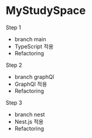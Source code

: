 # MyStudySpace

Step 1  
  - branch main
  - TypeScript 적용
  - Refactoring  

Step 2  
  - branch graphQl 
  - GraphQl 적용
  - Refactoring  

Step 3  
  - branch nest
  - Nest.js 적용
  - Refactoring 

